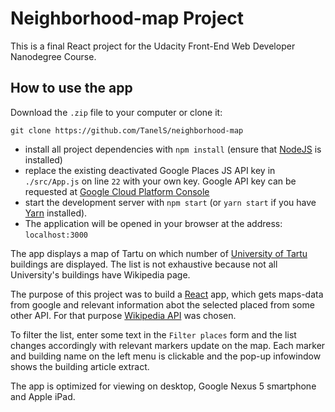 # Neighborhood-map Project

This is a final React project for the Udacity Front-End Web Developer Nanodegree Course. 


## How to use the app
Download the `.zip` file to your computer or clone it:

```git clone https://github.com/TanelS/neighborhood-map```

* install all project dependencies with `npm install` (ensure that [NodeJS](https://nodejs.org/) is installed)
* replace the existing deactivated Google Places JS API key in `./src/App.js` on line `22` with your own key. Google API key can be requested at [Google Cloud Platform Console](https://developers.google.com/maps/documentation/javascript/get-api-key)
* start the development server with `npm start` (or `yarn start` if you have [Yarn](https://yarnpkg.com/en/) installed).
* The application will be opened in your browser at the address: `localhost:3000`

The app displays a map of Tartu on which number of [University of Tartu](https://www.ut.ee/en) buildings are displayed. The list is not exhaustive because not all University's buildings have Wikipedia page.

The purpose of this project was to build a [React](https://reactjs.org/) app, which gets maps-data from google and relevant information abot the selected placed from some other API. For that purpose [Wikipedia API](https://www.mediawiki.org/wiki/API:Main_page) was chosen.

To filter the list, enter some text in the `Filter places` form and the list changes accordingly with relevant markers update on the map. Each marker and building name on the left menu is clickable and the pop-up infowindow shows the building article extract.

The app is optimized for viewing on desktop, Google Nexus 5 smartphone and Apple iPad.